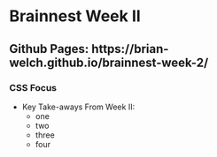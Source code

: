 <h1>Brainnest Week II</h1>
<h2>Github Pages: https://brian-welch.github.io/brainnest-week-2/</h2>
<h3>CSS Focus</h3>
<ul>
    <li>Key Take-aways From Week II:
        <ul>
            <li>one</li>
            <li>two</li>
            <li>three</li>
            <li>four</li>
        </ul>
    </li>
</ul>
